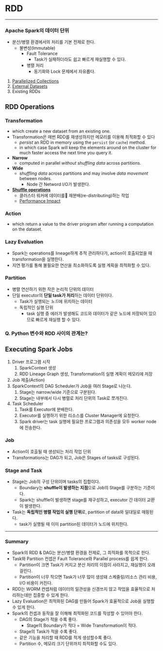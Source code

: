 # RDD
---
### Apache Spark의 데이터 단위
- 분산/병렬 환경에서의 처리를 기본 전제로 한다.
	- 불변성(Immutable)
		- Fault Tolerance
			- Task가 실패하더라도 쉽고 빠르게 재실행할 수 있다.
		- 병렬 처리
			- 동기화와 Lock 문제에서 자유롭다.
1. [Parallelized Collections](https://spark.apache.org/docs/latest/rdd-programming-guide.html#parallelized-collections)
2. [External Datasets](https://spark.apache.org/docs/latest/rdd-programming-guide.html#external-datasets)
3. Existing RDDs
## RDD Operations
### Transformation
- which create a new dataset from an existing one.
- Transformation은 매번 RDD를 재생성하지만 메모리를 이용해 최적화할 수 있다
	- _persist_ an RDD in memory using the `persist` (or `cache`) method.
	- in which case Spark will keep the elements around on the cluster for much faster access the next time you query it.
- **Narrow**
	- computed in parallel *without shuffling data* across partitions.
- **Wide**
	- *shuffling data* across partitions and may involve *data movement* between nodes.
		- Node 간 Netword I/O가 발생한다.
- [**Shuffle operations**](https://spark.apache.org/docs/latest/rdd-programming-guide.html#shuffle-operations)
	- 클러스터 워커에 데이터를 재분배(re-distributing)하는 작업
	- [Performance Impact](https://spark.apache.org/docs/latest/rdd-programming-guide.html#performance-impact)
### Action
- which return a value to the driver program after running a computation on the dataset.
### Lazy Evaluation
- Spark는 operations를 lineage하게 추적 관리하다가, action이 호출되었을 때 transformation을 실행한다.
- 지연 평가를 통해 불필요한 연산을 최소화하도록 실행 계획을 최적화할 수 있다.
### Partition
- 병렬 연산하기 위한 작은 논리적 단위의 데이터
- 단일 executor의 **단일 task가 처리**하는 데이터 단위이다.
	- Task가 실행되는 *노드*에 위치하는 데이터
	- 독립적인 실행 단위
		- task 실행 중 에러가 발생해도 코드와 데이터가 같은 노드에 저장되어 있으므로 빠르게 재실행 할 수 있다.
### Q. Python 변수와 RDD 사이의 관계는?
## Executing Spark Jobs
1. Driver 프로그램 시작
	1. SparkContext 생성
	2. RDD Lineage Graph 생성, Transformation의 실행 계획이 메모리에 저장
2. Job 제출(Action)
3. SparkContext의 DAG Scheduler가 Job을 여러 Stage로 나눈다.
	1. Stage는 narrow/wide 기준으로 구분된다.
	2. Stage는 내부에서 다시 병렬로 처리 단위의 Task로 쪼개진다.
4. Task Scheduler
	1. Task를 Executor에 분배한다.
	2. Executor를 실행하기 위한 리소스를 Cluster Manager에 요청한다.
	3. Spark driver는 task 실행에 필요한 프로그램과 의존성을 모두 worker node에 전송한다.
### Job
- Action이 호출될 때 생성되는 처리 작업 단위
- Transformations는 DAG가 되고, Job은 Stages of tasks로 구성된다.
### Stage and Task
- Stage는 Job의 구성 단위이며 tasks의 집합이다. 
	- Boundary는 **shuffle이 발생하는 지점**으로 Job의 Stage를 구분하는 기준이다.
	- Spark는 shuffle이 발생하면 stage를 재구성하고, executor 간 데이터 교환이 발생한다.
- Task는 **독립적인 병렬 작업의 실행 단위**로, partition of data와 일대일로 매핑된다.
	- task가 실행될 때 이미 partition된 데이터가 노드에 위치한다.
---
### Summary
- Spark의 RDD & DAG는 분산/병렬 환경을 전제로, 그 최적화를 목적으로 한다.
- Task와 Partition 컨셉은 Fault Tolerance와 Parallel process를 쉽게 한다.
	- Partition이 크면 Task가 커지고 분산 처리의 이점이 사라지고, 재실행이 오래 걸린다.
	- Partition이 너무 작으면 Task가 너무 많이 생성돼 스케줄링/리소스 관리 비용, I/O 비용이 커진다.
- RDD는 WORM 컨셉처럼 데이터의 일관성을 신경쓰지 않고 작업을 효율적으로 처리하는데만 집중할 수 있게 한다.
- Lazy Evaluation은 최적화된 DAG를 만들어 Spark가 효율적으로 Job을 실행할 수 있게 한다.
- Spark의 컨셉과 동작을 잘 이해해 최적화된 코드를 작성할 수 있어야 한다.
	- DAG의 Stage가 적을 수록 좋다.
		- Stage의 Boundary가 적다 = Wide Transformation이 적다.
	- Stage의 Task가 적을 수록 좋다.
	- 같은 기능을 처리할 때 RDD를 적게 생성할수록 좋다.
	- Partition 수, 메모리 크기 단위까지 최적화할 수도 있다.